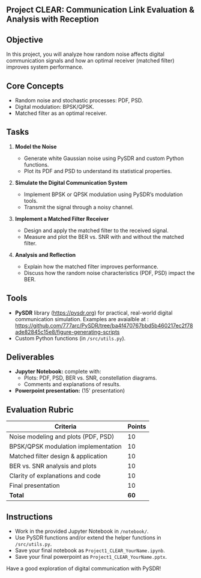 ## Project CLEAR: Communication Link Evaluation & Analysis with Reception

## Objective
In this project, you will analyze how random noise affects digital communication signals and how an optimal receiver (matched filter) improves system performance.

## Core Concepts
- Random noise and stochastic processes: PDF, PSD.
- Digital modulation: BPSK/QPSK.
- Matched filter as an optimal receiver.

## Tasks
1. **Model the Noise**
   - Generate white Gaussian noise using PySDR and custom Python functions.
   - Plot its PDF and PSD to understand its statistical properties.

2. **Simulate the Digital Communication System**
   - Implement BPSK or QPSK modulation using PySDR’s modulation tools.
   - Transmit the signal through a noisy channel.

3. **Implement a Matched Filter Receiver**
   - Design and apply the matched filter to the received signal.
   - Measure and plot the BER vs. SNR with and without the matched filter.

4. **Analysis and Reflection**
   - Explain how the matched filter improves performance.
   - Discuss how the random noise characteristics (PDF, PSD) impact the BER.

## Tools
- **PySDR** library (https://pysdr.org) for practical, real-world digital communication simulation.
Examples are avaialble at : https://github.com/777arc/PySDR/tree/ba4f470767bbd5b460217ec2f78ade82845c15e8/figure-generating-scripts
- Custom Python functions (in `/src/utils.py`).

## Deliverables
- **Jupyter Notebook:** complete with:
  - Plots: PDF, PSD, BER vs. SNR, constellation diagrams.
  - Comments and explanations of results.
- **Powerpoint presentation:** (15' presentation)
  
## Evaluation Rubric
| Criteria                              | Points |  
|---------------------------------------|--------|  
| Noise modeling and plots (PDF, PSD)   | 10     |  
| BPSK/QPSK modulation implementation   | 10     |  
| Matched filter design & application   | 10     |  
| BER vs. SNR analysis and plots        | 10     |  
| Clarity of explanations and code      | 10     |  
| Final presentation                    | 10     |  
| **Total**                             | **60** |  

## Instructions
- Work in the provided Jupyter Notebook in `/notebook/`.
- Use PySDR functions and/or extend the helper functions in `/src/utils.py`.
- Save your final notebook as `Project1_CLEAR_YourName.ipynb`.
- Save your final powerpoint as `Project1_CLEAR_YourName.pptx`.

Have a good exploration of digital communication with PySDR!
